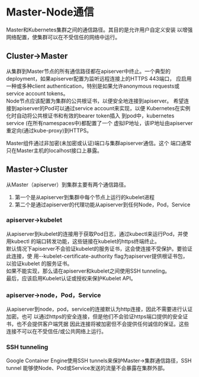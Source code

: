 # Master-Node通信
Master和Kubernetes集群之间的通信路径。其目的是允许用户自定义安装
以增强网络配置，使集群可以在不受信任的网络中运行。
## Cluster->Master
从集群到Master节点的所有通信路径都在apiserver中终止。一个典型的
deployment，如果apiserver配置为监听远程连接上的HTTPS 443端口，
应启用一种或多种client authentication，特别是如果允许anonymous 
requests或service account tokens。  
Node节点应该配置为集群的公共根证书，以便安全地连接到apiserver。
希望连接到apiserver的Pod可以通过service account来实现，以便
Kubernetes在实例化时自动将公共根证书和有效的bearer token插入
到pod中，kubernetes service (在所有namespaces中)都配置了一个
虚拟IP地址，该IP地址由apiserver重定向(通过kube-proxy)到HTTPS。

Master组件通过非加密(未加密或认证)端口与集群apiserver通信。这个
端口通常只在Master主机的localhost接口上暴露。
## Master->Cluster
从Master（apiserver）到集群主要有两个通信路径。
1. 第一个是从apiserver到集群中每个节点上运行的kubelet进程
2. 第二个是通过apiserver的代理功能从apiserver到任何Node，Pod，Service
### apiserver->kubelet
从apiserver到kubelet的连接用于获取Pod日志，通过kubectl来运行Pod，并使用kubectl
的端口转发功能，这些链接在kubelet的https终端终止。  
默认情况下apiserver不会验证kubelet的服务证书，这会使连接不受保护。要验证此连接，使
用--kubelet-certificate-authority flag为apiserver提供根证书包，以验证kubelet
的服务证书。  
如果不能实现，那么请在apiserver和kubelet之间使用SSH tunneling。  
最后，应该启用Kubelet认证或授权来保护Kubelet API。
### apiserver->node，Pod，Service
从apiserver到node，pod，service的连接默认为http连接，因此不需要进行认证加密。也可
以通过https的安全连接，但是他们不会验证https端口提供的安全证书，也不会提供客户端凭据
因此连接将被加密但不会提供任何诚信的保证。这些连接不可以在不受信任/或公共网络上运行。
### SSH tunneling
Google Container Engine使用SSH tunnels来保护Master->集群通信路径，SSH tunnel
能够使Node、Pod或Service发送的流量不会暴露在集群外部。